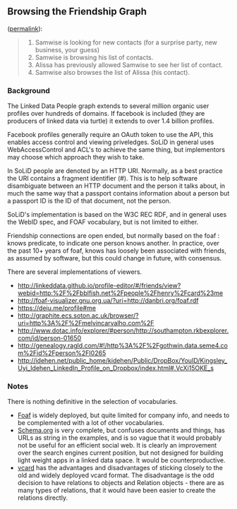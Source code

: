 ## Browsing the Friendship Graph

([permalink](https://www.w3.org/wiki/Socialwg/Social_API/User_stories#Browsing_the_Friendship_Graph)):


> 1. Samwise is looking for new contacts (for a surprise party, new business, your guess)
> 2. Samwise is browsing his list of contacts.
> 3. Alissa has previously allowed Samwise to see her list of contact.
> 4. Samwise also browses the list of Alissa (his contact).

### Background

The Linked Data People graph extends to several million organic user profiles over hundreds of domains.  If facebook is included (they are producers of linked data via turtle) it extends to over 1.4 billion profiles.  

Facebook profiles generally require an OAuth token to use the API, this enables access control and viewing priveledges.  SoLiD in general uses WebAccessControl and ACL's to achieve the same thing, but implementors may choose which approach they wish to take.

In SoLiD people are denoted by an HTTP URI.  Normally, as a best practice the URI contains a fragment identifier (#).  This is to help software disambiguate between an HTTP document and the person it talks about, in much the same way that a passport contains information about a person but a passport ID is the ID of that document, not the person.

SoLiD's implementation is based on the W3C REC RDF, and in general uses the WebID spec, and FOAF vocabulary, but is not limited to either.

Friendship connections are open ended, but normally based on the foaf : knows predicate, to indicate one person knows another.  In practice, over the past 10+ years of foaf, knows has loosely been associated with friends, as assumed by software, but this could change in future, with consensus.

There are several implementations of viewers.

* http://linkeddata.github.io/profile-editor/#/friends/view?webid=http:%2F%2Fbblfish.net%2Fpeople%2Fhenry%2Fcard%23me
* http://foaf-visualizer.gnu.org.ua/?uri=http://danbri.org/foaf.rdf
* https://deiu.me/profile#me
* http://graphite.ecs.soton.ac.uk/browser/?uri=http%3A%2F%2Fmelvincarvalho.com%2F
* http://www.dotac.info/explorer/#person/http://southampton.rkbexplorer.com/id/person-01650
* http://genealogy.ragld.com/#!/http%3A%2F%2Fgothwin.data.seme4.com%2Fid%2Fperson%2FI0265
* http://idehen.net/public_home/kidehen/Public/DropBox/YouID/Kingsley_Uyi_Idehen_LinkedIn_Profile_on_Dropbox/index.html#.VcXi15OKE_s

### Notes

There is nothing definitive in the selection of vocabularies. 
 
  * [Foaf](http://xmlns.com/foaf/0.1/) is widely deployed, but quite limited for company info, and needs to be complemented with a lot of other vocabularies.
  * [Schema.org](https://schema.org/) is very complete, but confuses documents and things, has URLs as string in the examples, and is so vague that it would probably not be useful for an efficient social web. It is clearly an improvement over the search engines current position, but not designed for building light weight apps in a linked data space. It would be counterproductive.
  * [vcard](http://www.w3.org/TR/vcard-rdf/) has the advantages and disadvantages of sticking closely to the old and widely deployed vcard format. The disadvantage is the odd decision to have relations to objects and Relation objects - there are as many types of relations, that it would have been easier to create the relations directly.
